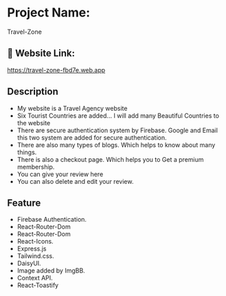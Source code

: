 
# Project Name:

Travel-Zone


## 🔗 Website Link:
https://travel-zone-fbd7e.web.app

## Description

- My website is a Travel Agency website
- Six Tourist Countries are added... I will add many Beautiful Countries to the website
- There are secure authentication system by Firebase. Google and Email this two system are added for secure authentication.
- There are also many types of blogs. Which helps to know about many things.
- There is also a checkout page. Which helps you to Get a premium membership.
- You can give your review here
- You can also delete and edit your review.

## Feature
- Firebase Authentication.
- React-Router-Dom
- React-Router-Dom
- React-Icons.
- Express.js
- Tailwind.css.
- DaisyUI.
- Image added by ImgBB.
- Context API.
- React-Toastify
